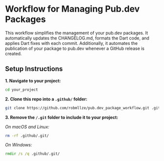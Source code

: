 # Workflow for Managing Pub.dev Packages

This workflow simplifies the management of your pub.dev packages. It automatically updates the CHANGELOG.md, formats the Dart code, and applies Dart fixes with each commit. Additionally, it automates the publication of your package to pub.dev whenever a GitHub release is created.

## Setup Instructions

**1. Navigate to your project:**

```zsh
cd your_project
```

**2. Clone this repo into a `.github/` folder:**

```zsh
git clone https://github.com/robmllze/pub.dev_package_workflow.git .github
```

**3. Remove the `/.git` folder to include it to your project:**
   
*On macOS and Linux:*
```zsh
rm -rf .github/.git/
```

*On Windows:*
```cmd
rmdir /s /q .github/.git/
```


